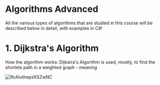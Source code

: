 # Algorithms Advanced
All the various types of algorithms that are studied in this course will be described below in detail, with examples in C#!

# 1. Dijkstra's Algorithm

How the algorithm works:
   Dijkstra's Algorithm is used, mostly, to find the shortets path in a weighted graph - meaning

   ![RcAIuthepzKSZwNC](https://github.com/deyordanov/Softuni-Exercises/assets/122925849/151a170d-705f-4e6f-bfba-91178ec1f52e)

